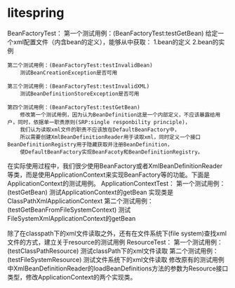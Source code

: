 # litespring
BeanFactoryTest：
	第一个测试用例：(BeanFactoryTest:testGetBean)
		给定一个xml配置文件（内含bean的定义），能够从中获取：
		1.bean的定义
		2.bean的实例

	第二个测试用例：(BeanFactoryTest:testInvalidBean)
		测试BeanCreationException是否可用

	第三个测试用例：(BeanFactoryTest:testInvalidXML)
		测试BeanDefinitionStoreException是否可用

	第四个测试用例：(BeanFactoryTest:testGetBean)
		修改第一个测试用例，因为认为BeanDefinition这是一个内部定义，不应该暴露给用户，同时，依据单一职责原则(SRP:single responbility principle)，
		我们认为读取xml文件的职责不应该放在DefaultBeanFactory中，
		所以需要创建XmlBeanDefinitionReader用于读取xml，同时定义一个接口BeanDefinitionRegistry用于隐藏获取并注册BeanDefinition，
		使DefaultBeanFactory实现BeanFacoty和BeanDefinitionRegistry。


在实际使用过程中，我们很少使用BeanFactory或者XmlBeanDefinitionReader等类，而是使用ApplicationContext来实现BeanFactory等的功能。下面是ApplicationContext的测试用例。
ApplicationContextTest：
	第一个测试用例：(testGetBean)
		测试ApplicationContext的getBean
		实现类是ClassPathXmlApplicationContext
	第二个测试用例：(testGetBeanFromFileSystemContext)
		测试FileSystemXmlApplicationContext的getBean
		

除了在classpath下的xml文件读取之外，还有在文件系统下(file system)查找xml文件的方式，建立关于resource的测试用例
ResourceTest：
	第一个测试用例：(testClassPathResource)
		测试classPath下的xml文件读取
	第二个测试用例：(testFileSystemResource)
		测试文件系统下的xml文件读取
	修改原有的测试用例中XmlBeanDefinitionReader的loadBeanDefinitions方法的参数为Resource接口类型，修改ApplicationContext的两个实现类。
